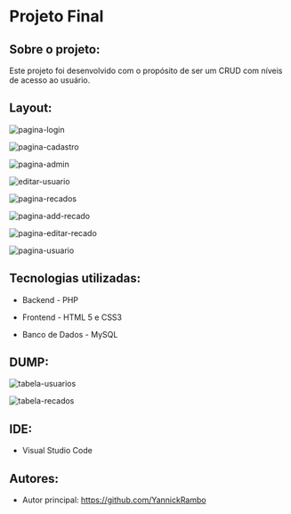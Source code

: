 # Projeto Final

## Sobre o projeto:

Este projeto foi desenvolvido com o propósito de ser um CRUD com níveis de acesso ao usuário.

## Layout:

![pagina-login](https://github.com/YannickRambo/ProjetoFinal/assets/103066296/1221c345-2d9f-42c1-91e3-1b15a65e0bd7)

![pagina-cadastro](https://github.com/YannickRambo/ProjetoFinal/assets/103066296/ac8988ee-2459-4e86-9f88-648bcca546f3)

![pagina-admin](https://github.com/YannickRambo/ProjetoFinal/assets/103066296/1c3de852-679b-4241-820a-d8cbc4e5cea6)

![editar-usuario](https://github.com/YannickRambo/ProjetoFinal/assets/103066296/273a4e66-a751-460c-acfc-42d157494804)

![pagina-recados](https://github.com/YannickRambo/ProjetoFinal/assets/103066296/e4c5feb7-270f-47ee-84e3-6c142e4cfe29)

![pagina-add-recado](https://github.com/YannickRambo/ProjetoFinal/assets/103066296/76d736d2-c5d5-4057-be5b-a818e31d2ab6)

![pagina-editar-recado](https://github.com/YannickRambo/ProjetoFinal/assets/103066296/4964fa00-3c60-4702-ae7f-2c16ffaabcff)

![pagina-usuario](https://github.com/YannickRambo/ProjetoFinal/assets/103066296/a0e1c40e-c87f-4ed6-a830-8f8ca28592fc)

## Tecnologias utilizadas:

- Backend - PHP

- Frontend - HTML 5 e CSS3

- Banco de Dados - MySQL

## DUMP: 

![tabela-usuarios](https://github.com/YannickRambo/ProjetoFinal/assets/103066296/70389291-f221-4adc-87a0-5d1f460b7e8f)

![tabela-recados](https://github.com/YannickRambo/ProjetoFinal/assets/103066296/ebf3a469-5e87-418e-8887-25db8171a604)


## IDE:  

- Visual Studio Code

## Autores: 
 
- Autor principal: https://github.com/YannickRambo



